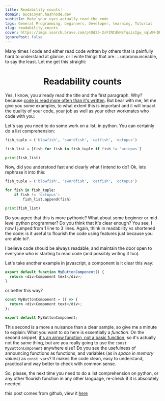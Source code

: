 ```yaml
---
title: Readability counts!
domain: aucacoyan.hashnode.dev
subtitle: Make your eyes actually read the code
tags: General Programming, beginners, Developer, learning, Tutorial
slug: readability_counts
cover: https://imgs.search.brave.com/p4Od25-2sFZNCdkNsTqqisIgw_aqlAM-DFptIGBBZcw/rs:fit:600:180:1/g:ce/aHR0cHM6Ly93d3cu/ZG14em9uZS5jb20v/ZG93bmxvYWRzL2lt/YWdlcy9yZWFkYWJs/ZV9jb2RlLnBuZw
ignorePost: false
---
```


Many times I code and either read code written by others that is painfully hard to understand at glance, or I write things that are ... unpronounceable, to say the least.
Let me get this straight:

<div align="center">

# Readability counts

</div>

Yes, I know, you already read the title and the first paragraph. Why? because [code is read more often than it's written](https://skeptics.stackexchange.com/questions/48560/is-code-read-more-often-than-its-written).
But bear with me, let me give you some examples, to what extent this is important and it will impact the quality of your code, your job as well as your other workmates who code with you:

Let's say you need to do some work on a list, in python. You can certainly do a list comprehension:

```python
fish_tuple = ('blowfish', 'swordfish', 'catfish', 'octopus')

fish_list = [fish for fish in fish_tuple if fish != 'octopus']

print(fish_list)
```

Now, did you understood fast and clearly what I intend to do? Ok, lets rephrase it into this:

```python
fish_tuple = ('blowfish', 'swordfish', 'catfish', 'octopus')

for fish in fish_tuple:
    if fish != 'octopus':
        fish_list.append(fish)

print(fish_list)
```

Do you agree that this is more pythonic? What about some beginner or mid-level python programmer? Do you think that it's clear enough?
You see, I now I jumped from 1 line to 3 lines. Again, think in readability vs shortened the code: is it useful to flourish the code using features just because you are able to?.

I believe code should be always readable, and maintain the door open to everyone who is starting to read code (and possibly writing it too).

Let's take another example in javascript, a component is it clear this way:

```javascript
export default function MyButtonComponent() {
  return <div>Component text</div>;
}
```

or better this way?

```javascript
const MyButtonComponent = () => {
  return <div>Component text</div>;
};

export default MyButtonComponent;
```

This second is a more a nuisance than a clear sample, so give me a minute to explain: 
What you want to do here is essentially a _function_. On the second snippet, [it's an arrow function, not a basic function](https://stackoverflow.com/questions/39582318/export-const-arrow-function-or-basic-function), so it's actually not the same thing, but are you really going to use the `const MyButtonComponent` anywhere else? Do you see the usefulness of announcing functions as functions, and variables (as in _space in memory values_) as `const vars`?
It makes the code clean, easy to understand, practical and way better to check with common sense.

So, please, the next time you need to do a list comprehension on python, or any other flourish function in any other language, re-check if it is absolutely needed

this post comes from github, view it [here](https://github.com/AucaCoyan/blog/blob/main/readability_counts.md)
